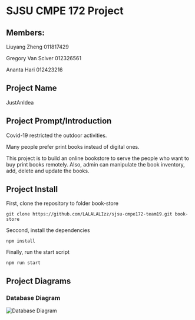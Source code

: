 # SJSU CMPE 172 Project


## Members:

Liuyang Zheng <Vincent> 011817429

Gregory Van Sciver 012326561

Ananta Hari 012423216

## Project Name

JustAnIdea <Online Bookstore>

## Project Prompt/Introduction

Covid-19 restricted the outdoor activities.

Many people prefer print books instead of digital ones.

This project is to build an online bookstore to serve the people who want to buy print books remotely.
Also, admin can manipulate the book inventory, add, delete and update the books.

## Project Install

First, clone the repository to folder book-store
``` Commandline
git clone https://github.com/LALALALIzz/sjsu-cmpe172-team19.git book-store
```
Seccond, install the dependencies
```Commandline
npm install
```
Finally, run the start script
```Commandline
npm run start
```
## Project Diagrams
### Database Diagram
![Database Diagram](https://github.com/LALALALIzz/sjsu-cmpe172-team19/blob/d58b532785507ba1d94d9f00cc3250dfc78475bf/Project%20Diagrams/database%20(2).png)

